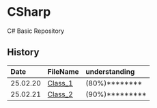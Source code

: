 # CSharp
 C# Basic Repository

## History

|Date|FileName|understanding|
|:--|:--|:--|
|25.02.20|[Class_1](./markdown/class_1.md)|(80%)********|
|25.02.21|[Class_2](./markdown/class_2.md)|(90%)*********|
